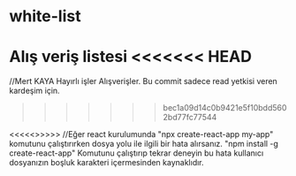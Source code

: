 # white-list
Alış veriş listesi
<<<<<<< HEAD
=======
//Mert KAYA
Hayırlı işler Alışverişler. Bu commit sadece read yetkisi veren kardeşim için.
>>>>>>> bec1a09d14c0b9421e5f10bdd5602bd77fc77544


<<<<<<ERROR>>>>>>
//Eğer react kurulumunda  "npx create-react-app my-app" komutunu çalıştırırken dosya yolu ile ilgili bir hata alırsanız. "npm install -g create-react-app" Komutunu çalıştırıp tekrar deneyin bu hata kullanıcı dosyanızın boşluk karakteri içermesinden kaynaklıdır.

